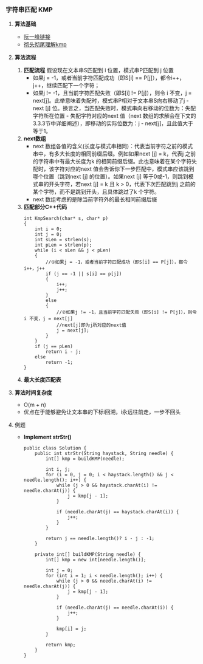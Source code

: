 
### 字符串匹配 KMP
1. __算法基础__
	* [阮一峰链接](http://www.ruanyifeng.com/blog/2013/05/Knuth%E2%80%93Morris%E2%80%93Pratt_algorithm.html)
	* [彻头彻尾理解kmp](http://blog.csdn.net/v_july_v/article/details/7041827)
2. __算法流程__
	1. __匹配流程__
		假设现在文本串S匹配到 i 位置，模式串P匹配到 j 位置
		* 如果j = -1，或者当前字符匹配成功（即S[i] == P[j]），都令i++，j++，继续匹配下一个字符；
		* 如果j != -1，且当前字符匹配失败（即S[i] != P[j]），则令 i 不变，j = next[j]。此举意味着失配时，模式串P相对于文本串S向右移动了j - next [j] 位。换言之，当匹配失败时，模式串向右移动的位数为：失配字符所在位置 - 失配字符对应的next 值（next 数组的求解会在下文的3.3.3节中详细阐述），即移动的实际位数为：j - next[j]，且此值大于等于1。
	2. __next数组__
		* next 数组各值的含义(长度与模式串相同)：代表当前字符之前的模式串中，有多大长度的相同前缀后缀。例如如果next [j] = k，代表j 之前的字符串中有最大长度为k 的相同前缀后缀。此也意味着在某个字符失配时，该字符对应的next 值会告诉你下一步匹配中，模式串应该跳到哪个位置（跳到next [j] 的位置）。如果next [j] 等于0或-1，则跳到模式串的开头字符，若next [j] = k 且 k > 0，代表下次匹配跳到j 之前的某个字符，而不是跳到开头，且具体跳过了k 个字符。
		* next 数组考虑的是除当前字符外的最长相同前缀后缀
	3. __匹配部分C++代码__
		```
		int KmpSearch(char* s, char* p)  
		{  
			int i = 0;  
			int j = 0;  
			int sLen = strlen(s);  
			int pLen = strlen(p);  
			while (i < sLen && j < pLen)  
			{  
				//①如果j = -1，或者当前字符匹配成功（即S[i] == P[j]），都令i++，j++      
				if (j == -1 || s[i] == p[j])  
				{  
					i++;  
					j++;  
				}  
				else  
				{  
					//②如果j != -1，且当前字符匹配失败（即S[i] != P[j]），则令 i 不变，j = next[j]      
					//next[j]即为j所对应的next值        
					j = next[j];  
				}  
			}  
			if (j == pLen)  
				return i - j;  
			else  
				return -1;  
		}  
		```
	4. __最大长度匹配表__
		
3. __算法时间复杂度__
	* O(m + n)
	* 优点在于能够避免让文本串的下标i回溯，i永远往前走，一步不回头
	
4. 例题
	* __Implement strStr()__
		```
		public class Solution {
			public int strStr(String haystack, String needle) {
				int[] kmp = buildKMP(needle);

				int i, j;
				for (i = 0, j = 0; i < haystack.length() && j < needle.length(); i++) {
					while (j > 0 && haystack.charAt(i) != needle.charAt(j)) {
						j = kmp[j - 1];
					}

					if (needle.charAt(j) == haystack.charAt(i)) {
						j++;
					}
				}

				return j == needle.length()? i - j : -1;
			}

			private int[] buildKMP(String needle) {
				int[] kmp = new int[needle.length()];

				int j = 0;
				for (int i = 1; i < needle.length(); i++) {
					while (j > 0 && needle.charAt(i) != needle.charAt(j)) {
						j = kmp[j - 1];
					}

					if (needle.charAt(j) == needle.charAt(i)) {
						j++;
					}

					kmp[i] = j;
				}

				return kmp;
			}
		}		
		```
